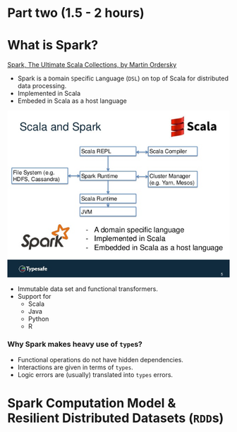 # Part two (1.5 - 2 hours)

# What is Spark?

[Spark, The Ultimate Scala Collections, by Martin Ordersky](https://www.slideshare.net/SparkSummit/spark-the-ultimate-scala-collections-by-martin-odersky)

- Spark is a `D`omain `S`pecific `L`anguage (`DSL`) on top of Scala for distributed data processing.
- Implemented in Scala
- Embeded in Scala as a host language

![alt tag](spark-the-ultimate-scala-collections-by-martin-odersky-5-638.jpg)


- Immutable data set and functional transformers.
- Support for 
  - Scala 
  - Java 
  - Python
  - R
  
### Why Spark makes heavy use of `type`s?

- Functional operations do not have hidden dependencies.
- Interactions are given in terms of `types`.
- Logic errors are (usually) translated into `types` errors.


# Spark Computation Model & Resilient Distributed Datasets (`RDD`s)

